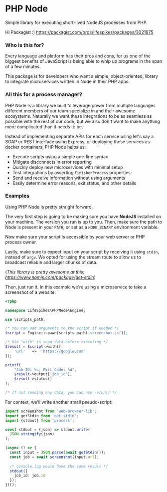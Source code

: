 # PHP Node
Simple library for executing short-lived NodeJS processes from PHP.

Hi Packagist :) https://packagist.com/orgs/lifespikes/packages/3021975

### Who is this for?
Every language and platform has their pros and cons, for us one of the biggest benefits of
JavaScript is being able to whip up programs in the span of a few minutes.

This package is for developers who want a simple, object-oriented, library to integrate
microservices written in Node in their PHP apps.

### All this for a process manager?
PHP Node is a library we built to leverage power from multiple languages different members
of our team specialize in and their awesome ecosystems. Naturally we want these integrations
to be as seamless as possible with the rest of our code, but we also don't want to make
anything more complicated than it needs to be.

Instead of implementing separate APIs for each service using let's say a SOAP or REST
interface using Express, or deploying these services as docker containers, PHP Node helps
us:

- Execute scripts using a simple one-line syntax
- Mitigate disconnects in error reporting
- Quickly deploy new microservices with minimal setup
- Test integrations by asserting `FinishedProcess` properties
- Send and receive information without using arguments
- Easily determine error reasons, exit status, and other details

### Examples
Using PHP Node is pretty straight forward.

The very first step is going to be making sure you have **NodeJS** installed on your
machine. The version you run is up to you. Then, make sure the path to Node is present
in your `PATH`, or set as a `NODE_BINARY` environment variable.

Now make sure your script is accessible by your web server or PHP process owner.

Lastly, make sure to expect input on your script by receiving it using `stdin`, instead
of `argv`. We opted for using the stream route to allow us to broadcast reliable and larger
chunks of data.

(_This library is pretty awesome at this: https://www.npmjs.com/package/get-stdin_)

Then, just run it. In this example we're using a microservice to take a screenshot of a
website:

```php
<?php

namespace LifeSpikes\PHPNode\Engine;

use \scripts_path;

/* You can add arguments to the script if needed */
$script = Engine::spawn(scripts_path('screenshot.js'));

/* Use "with" to send data before executing */
$result = $script->with([
    'url'   =>  'https://google.com'
]);

printf(
    "Job ID: %s, Exit Code: %d", 
    $result->output['job_id'], 
    $result->status()
);

/* If not sending any data, you can use ->run() */
```

For context, we'll write another small pseudo-script:

```typescript
import screenshot from 'web-browser-lib';
import getStdin from 'get-stdin';
import {stdout} from 'process';

const stdout = (json) => stdout.write(
  JSON.stringify(json)
);

(async () => {
  const input = JSON.parse(await getStdin());
  const job = await screenshot(input.url);
  
  /* console.log would have the same result */
  stdout({
    job_id: job.id
  });
})();
```
